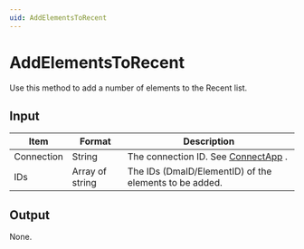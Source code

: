 ```yaml
---
uid: AddElementsToRecent
---
```


# AddElementsToRecent

Use this method to add a number of elements to the Recent list.

## Input

| Item       | Format          | Description                                            |
|------------|-----------------|--------------------------------------------------------|
| Connection | String          | The connection ID. See [ConnectApp](xref:ConnectApp) .   |
| IDs        | Array of string | The IDs (DmaID/ElementID) of the elements to be added. |

## Output

None.

